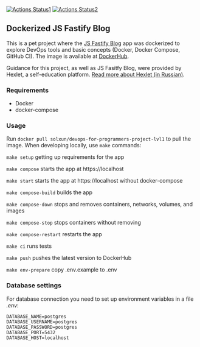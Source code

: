[![Actions Status1](https://github.com/AAO2014/devops-for-programmers-project-lvl1/workflows/hexlet-check/badge.svg)](https://github.com/AAO2014/devops-for-programmers-project-lvl1/actions)
[![Actions Status2](https://github.com/AAO2014/devops-for-programmers-project-lvl1/workflows/push/badge.svg)](https://github.com/AAO2014/devops-for-programmers-project-lvl1/actions)
## Dockerized JS Fastify Blog

This is a pet project where the [JS Fastify Blog](https://github.com/hexlet-components/js-fastify-blog) app was dockerized to explore DevOps tools and basic concepts (Docker, Docker Compose, GitHub CI).
The image is available at [DockerHub](https://hub.docker.com/repository/docker/solxun/devops-for-programmers-project-lvl1).

Guidance for this project, as well as JS Fasitfy Blog, were provided by Hexlet, a self-education platform. [Read more about Hexlet (in Russian)](https://ru.hexlet.io/pages/about?utm_source=github&utm_medium=link&utm_campaign=nodejs-package).


### Requirements

* Docker
* docker-compose

### Usage

Run `docker pull solxun/devops-for-programmers-project-lvl1` to pull the image. When developing locally, use `make` commands:

`make setup` getting up requirements for the app

`make compose` starts the app at https://localhost

`make start` starts the app at https://localhost without docker-compose

`make compose-build` builds the app

`make compose-down` stops and removes containers, networks, volumes, and images

`make compose-stop` stops containers without removing

`make compose-restart` restarts the app

`make ci` runs tests

`make push` pushes the latest version to DockerHub

`make env-prepare` copy .env.example to .env


### Database settings

For database connection you need to set up environment variables in a file *.env*:

```dotenv
DATABASE_NAME=postgres
DATABASE_USERNAME=postgres
DATABASE_PASSWORD=postgres
DATABASE_PORT=5432
DATABASE_HOST=localhost
```

